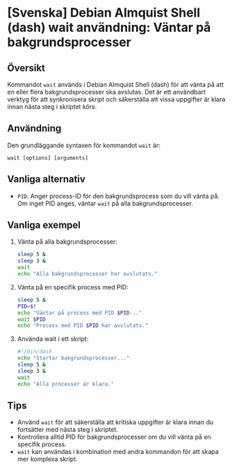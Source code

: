 # [Svenska] Debian Almquist Shell (dash) wait användning: Väntar på bakgrundsprocesser

## Översikt
Kommandot `wait` används i Debian Almquist Shell (dash) för att vänta på att en eller flera bakgrundsprocesser ska avslutas. Det är ett användbart verktyg för att synkronisera skript och säkerställa att vissa uppgifter är klara innan nästa steg i skriptet körs.

## Användning
Den grundläggande syntaxen för kommandot `wait` är:

```
wait [options] [arguments]
```

## Vanliga alternativ
- `PID`: Anger process-ID för den bakgrundsprocess som du vill vänta på. Om inget PID anges, väntar `wait` på alla bakgrundsprocesser.

## Vanliga exempel

1. Vänta på alla bakgrundsprocesser:
   ```sh
   sleep 5 &
   sleep 3 &
   wait
   echo "Alla bakgrundsprocesser har avslutats."
   ```

2. Vänta på en specifik process med PID:
   ```sh
   sleep 5 &
   PID=$!
   echo "Väntar på process med PID $PID..."
   wait $PID
   echo "Process med PID $PID har avslutats."
   ```

3. Använda wait i ett skript:
   ```sh
   #!/bin/dash
   echo "Startar bakgrundsprocesser..."
   sleep 5 &
   sleep 3 &
   wait
   echo "Alla processer är klara."
   ```

## Tips
- Använd `wait` för att säkerställa att kritiska uppgifter är klara innan du fortsätter med nästa steg i skriptet.
- Kontrollera alltid PID för bakgrundsprocesser om du vill vänta på en specifik process.
- `wait` kan användas i kombination med andra kommandon för att skapa mer komplexa skript.